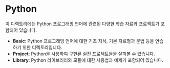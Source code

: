 # Python

이 디렉토리에는 Python 프로그래밍 언어에 관련된 다양한 학습 자료와 프로젝트가 포함되어 있습니다.

- **Basic**: Python 프로그래밍 언어에 대한 기초 지식, 기본 자료형과 문법 등을 연습하기 위한 디렉토리입니다.
- **Project**: Python을 사용하여 구현된 실전 프로젝트들을 살펴볼 수 있습니다.
- **Library**: Python 라이브러리와 모듈에 대한 사용법과 예제가 포함되어 있습니다.
